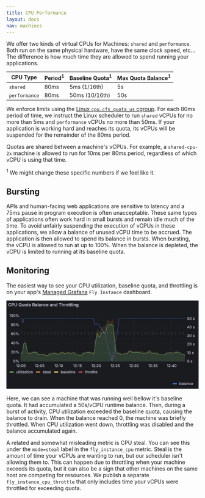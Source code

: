 ```yaml
---
title: CPU Performance
layout: docs
nav: machines
---
```


We offer two kinds of virtual CPUs for Machines: `shared` and `performance`. Both run on the same physical hardware, have the same clock speed, etc... The difference is how much time they are allowed to spend running your applications.


CPU Type      | Period<sup>1</sup> | Baseline Quota<sup>1</sup> | Max Quota Balance<sup>1</sup>
--------      | ------ | -------------- | -----------------
`shared`      | 80ms   | 5ms (1/16th)   | 5s
`performance` | 80ms   | 50ms (10/16th) | 50s

We enforce limits using the [Linux `cpu.cfs_quota_us` cgroup](https://www.kernel.org/doc/Documentation/scheduler/sched-bwc.rst). For each 80ms period of time, we instruct the Linux scheduler to run `shared` vCPUs for no more than 5ms and `performance` vCPUs no more than 50ms. If your application is working hard and reaches its quota, its vCPUs will be suspended for the remainder of the 80ms period.

Quotas are shared between a machine's vCPUs. For example, a `shared-cpu-2x` machine is allowed to run for 10ms per 80ms period, regardless of which vCPU is using that time.

<sup>1</sup> We might change these specific numbers if we feel like it.

## Bursting

APIs and human-facing web applications are sensitive to latency and a 75ms pause in program execution is often unacceptable. These same types of applications often work hard in small bursts and remain idle much of the time. To avoid unfairly suspending the execution of vCPUs in these applications, we allow a balance of unused vCPU time to be accrued. The application is then allowed to spend its balance in bursts. When bursting, the vCPU is allowed to run at up to 100%. When the balance is depleted, the vCPU is limited to running at its baseline quota.

## Monitoring

The easiest way to see your CPU utilization, baseline quota, and throttling is on your app's [Managed Grafana](/docs/monitoring/metrics/#managed-grafana) `Fly Instance` dashboard.

![chart showing CPU utilization, steal, baseline, and throttling](../images/cpu-quota.webp)

Here, we can see a machine that was running well bellow it's baseline quota. It had accumulated a 50s/vCPU runtime balance. Then, during a burst of activity, CPU utilization exceeded the baseline quota, causing the balance to drain. When the balance reached 0, the machine was briefly throttled. When CPU utilization went down, throttling was disabled and the balance accumulated again.

A related and somewhat misleading metric is CPU steal. You can see this under the `mode=steal` label in the `fly_instance_cpu` metric. Steal is the amount of time your vCPUs are wanting to run, but our scheduler isn't allowing them to. This can happen due to throttling when your machine exceeds its quota, but it can also be a sign that other machines on the same host are competing for resources. We publish a separate `fly_instance_cpu_throttle` that only includes time your vCPUs were throttled for exceeding quota.
